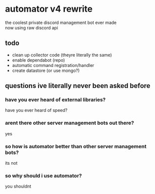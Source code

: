 # automator v4 rewrite
the coolest private discord management bot ever made \
now using raw discord api

## todo
* clean up collector code (theyre literally the same)
* enable dependabot (repo)
* automatic command registration/handler
* create datastore (or use mongo?)

## questions ive literally never been asked before

### have you ever heard of external libraries?
have you ever heard of speed?

### arent there other server management bots out there?
yes

### so how is automator better than other server management bots?
its not

### so why should i use automator?
you shouldnt
